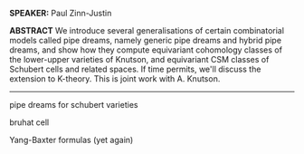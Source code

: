 **SPEAKER:** Paul Zinn-Justin

**ABSTRACT**
We introduce several generalisations of certain combinatorial models called pipe dreams, namely generic pipe dreams and hybrid pipe dreams, and show how they compute equivariant cohomology classes of the lower-upper varieties of Knutson, and equivariant CSM classes of Schubert cells and related spaces. If time permits, we'll discuss the extension to K-theory. This is joint work with A. Knutson.

---

pipe dreams for schubert varieties

bruhat cell

Yang-Baxter formulas (yet again)






